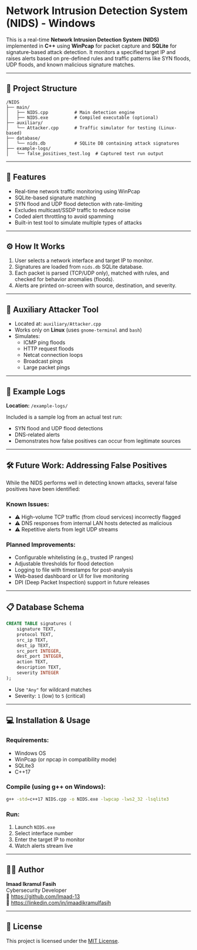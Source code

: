 # Network Intrusion Detection System (NIDS) - Windows

This is a real-time **Network Intrusion Detection System (NIDS)** implemented in **C++** using **WinPcap** for packet capture and **SQLite** for signature-based attack detection. It monitors a specified target IP and raises alerts based on pre-defined rules and traffic patterns like SYN floods, UDP floods, and known malicious signature matches.

---

## 📁 Project Structure

```
/NIDS
├── main/
│   ├── NIDS.cpp          # Main detection engine
│   ├── NIDS.exe          # Compiled executable (optional)
├── auxiliary/
│   └── Attacker.cpp      # Traffic simulator for testing (Linux-based)
├── database/
│   └── nids.db           # SQLite DB containing attack signatures
├── example-logs/
│   └── false_positives_test.log  # Captured test run output
```

---

## 🎯 Features

- Real-time network traffic monitoring using WinPcap
- SQLite-based signature matching
- SYN flood and UDP flood detection with rate-limiting
- Excludes multicast/SSDP traffic to reduce noise
- Coded alert throttling to avoid spamming
- Built-in test tool to simulate multiple types of attacks

---

## ⚙️ How It Works

1. User selects a network interface and target IP to monitor.
2. Signatures are loaded from `nids.db` SQLite database.
3. Each packet is parsed (TCP/UDP only), matched with rules, and checked for behavior anomalies (floods).
4. Alerts are printed on-screen with source, destination, and severity.

---

## 🧪 Auxiliary Attacker Tool

- Located at: `auxiliary/Attacker.cpp`
- Works only on **Linux** (uses `gnome-terminal` and `bash`)
- Simulates:
  - ICMP ping floods
  - HTTP request floods
  - Netcat connection loops
  - Broadcast pings
  - Large packet pings

---

## 🧾 Example Logs

**Location:** `/example-logs/`

Included is a sample log from an actual test run:
- SYN flood and UDP flood detections
- DNS-related alerts
- Demonstrates how false positives can occur from legitimate sources

---

## 🛠️ Future Work: Addressing False Positives

While the NIDS performs well in detecting known attacks, several false positives have been identified:

### Known Issues:
- ⚠️ High-volume TCP traffic (from cloud services) incorrectly flagged
- ⚠️ DNS responses from internal LAN hosts detected as malicious
- ⚠️ Repetitive alerts from legit UDP streams

### Planned Improvements:
- Configurable whitelisting (e.g., trusted IP ranges)
- Adjustable thresholds for flood detection
- Logging to file with timestamps for post-analysis
- Web-based dashboard or UI for live monitoring
- DPI (Deep Packet Inspection) support in future releases

---

## 📋 Database Schema

```sql
CREATE TABLE signatures (
    signature TEXT,
    protocol TEXT,
    src_ip TEXT,
    dest_ip TEXT,
    src_port INTEGER,
    dest_port INTEGER,
    action TEXT,
    description TEXT,
    severity INTEGER
);
```

- Use `"Any"` for wildcard matches
- Severity: `1` (low) to `5` (critical)

---

## 💻 Installation & Usage

### Requirements:
- Windows OS
- WinPcap (or npcap in compatibility mode)
- SQLite3
- C++17

### Compile (using g++ on Windows):
```bash
g++ -std=c++17 NIDS.cpp -o NIDS.exe -lwpcap -lws2_32 -lsqlite3
```

### Run:
1. Launch `NIDS.exe`
2. Select interface number
3. Enter the target IP to monitor
4. Watch alerts stream live

---

## 👨‍💻 Author

**Imaad Ikramul Fasih**  
Cybersecurity Developer  
🔗 https://github.com/Imaad-13  
🔗 https://linkedin.com/in/imaadikramulfasih

---

## 📄 License

This project is licensed under the [MIT License](./LICENSE).
